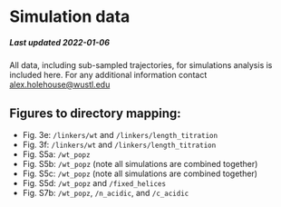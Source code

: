 # Simulation data
##### Last updated 2022-01-06

All data, including sub-sampled trajectories, for simulations analysis is included here. For any additional information contact alex.holehouse@wustl.edu

## Figures to directory mapping:

* Fig. 3e:  `/linkers/wt` and `/linkers/length_titration`
* Fig. 3f:  `/linkers/wt` and `/linkers/length_titration`
* Fig. S5a: `/wt_popz`
* Fig. S5b: `/wt_popz` (note all simulations are combined together)
* Fig. S5c: `/wt_popz` (note all simulations are combined together)
* Fig. S5d: `/wt_popz` and `/fixed_helices`
* Fig. S7b: `/wt_popz`, `/n_acidic`, and `/c_acidic`

